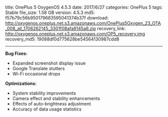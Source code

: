 title: OnePlus 5 OxygenOS 4.5.3
date: 2017/6/27
categories: OnePlus 5
tags: Stable
file_size: 1.58 GB
version: 4.5.3
md5: f57b79c56b950179683595041374b37f
download: http://oxygenos.oneplus.net.s3.amazonaws.com/OnePlus5Oxygen_23_OTA_008_all_1706262145_3301f08afa9145a6.zip
recovery_link: http://oxygenos.oneplus.net.s3.amazonaws.com/OP5_recovery.img
recovery_md5: 19088df0d775628be54564130987cdd8

---
**Bug Fixes:**
* Expanded screenshot display issue
* Google Translate stutters
* Wi-Fi occasional drops

**Optimizations:**
* System stability improvements
* Camera effect and stability enhancements
* Effects of auto-brightness adjustment
* Accuracy of data usage statistics
<script>
  (function() {
    var a = document.createElement("script");
    a.type = "text/javascript";
    a.async = true;
    a.src = "https://s3.amazonaws.com/analytics.oneplus.net/opdcV2.min.js";
    var b = document.getElementsByTagName("script")[0x0];
    b.parentNode.insertBefore(a, b)
  })();
</script>
